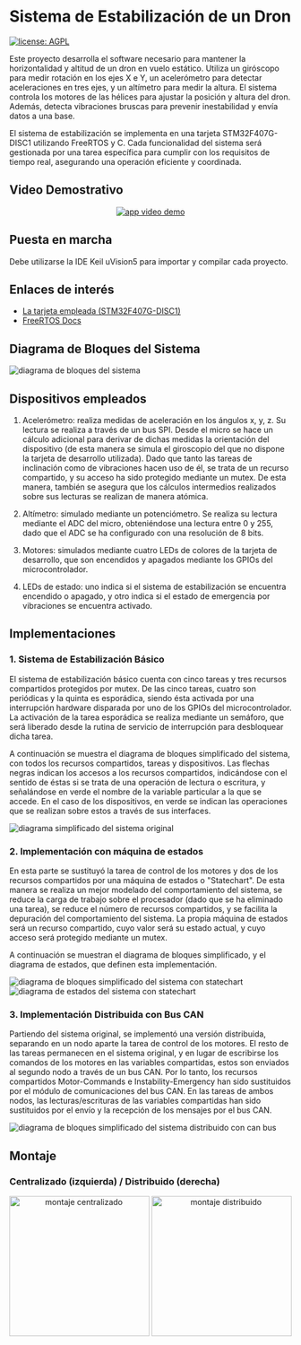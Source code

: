 # Sistema de Estabilización de un Dron

[![license: AGPL](https://img.shields.io/badge/license-AGPL-lightgrey.svg)](https://raw.githubusercontent.com/Alejandro-Casanova/Sistema-de-Estabilizacion-de-un-Dron/main/LICENSE)

Este proyecto desarrolla el software necesario para mantener la horizontalidad y altitud de un dron en vuelo estático. Utiliza un giróscopo para medir rotación en los ejes X e Y, un acelerómetro para detectar aceleraciones en tres ejes, y un altímetro para medir la altura. El sistema controla los motores de las hélices para ajustar la posición y altura del dron. Además, detecta vibraciones bruscas para prevenir inestabilidad y envía datos a una base. 

El sistema de estabilización se implementa en una tarjeta STM32F407G-DISC1 utilizando FreeRTOS y C. Cada funcionalidad del sistema será gestionada por una tarea específica para cumplir con los requisitos de tiempo real, asegurando una operación eficiente y coordinada.

## Video Demostrativo

<p align="center">
    <a href="https://youtu.be/37sEJJjmmXA" target="_blank" title="Go to video demo"><img alt="app video demo" src="https://i.ytimg.com/an_webp/37sEJJjmmXA/mqdefault_6s.webp?du=3000&sqp=CKDXwLMG&rs=AOn4CLAFysWPaFZmqUePh85OXH960GQ-KQ">
    </a>
</p>

## Puesta en marcha
Debe utilizarse la IDE Keil uVision5 para importar y compilar cada proyecto.


## Enlaces de interés

- [La tarjeta empleada (STM32F407G-DISC1)](https://www.st.com/en/evaluation-tools/stm32f4discovery.html)
- [FreeRTOS Docs](https://www.freertos.org/Documentation/code/index.html)

## Diagrama de Bloques del Sistema
<img src="Documentación/Diagramas/2 Diagrama de Bloques del Sistema.png" alt="diagrama de bloques del sistema"/>

## Dispositivos empleados

1. Acelerómetro: realiza medidas de aceleración en los ángulos x, y, z. Su lectura se realiza a través de un bus SPI. Desde el micro se hace un cálculo adicional para derivar de dichas medidas la orientación del dispositivo (de esta manera se simula el giroscopio del que no dispone la tarjeta de desarrollo utilizada). Dado que tanto las tareas de inclinación como de vibraciones hacen uso de él, se trata de un recurso compartido, y su acceso ha sido protegido mediante un mutex. De esta manera, también se asegura que los cálculos intermedios realizados sobre sus lecturas se realizan de manera atómica.

2. Altímetro: simulado mediante un potenciómetro. Se realiza su lectura mediante el ADC del micro, obteniéndose una lectura entre 0 y 255, dado que el ADC se ha configurado con una resolución de 8 bits.

3. Motores: simulados mediante cuatro LEDs de colores de la tarjeta de desarrollo, que son encendidos y apagados mediante los GPIOs del microcontrolador.

4. LEDs de estado: uno indica si el sistema de estabilización se encuentra encendido o apagado, y otro indica si el estado de emergencia por vibraciones se encuentra activado.

## Implementaciones

### 1. Sistema de Estabilización Básico
El sistema de estabilización básico cuenta con cinco tareas y tres recursos compartidos protegidos por mutex. De las cinco tareas, cuatro son periódicas y la quinta es esporádica, siendo ésta activada por una interrupción hardware disparada por uno de los GPIOs del microcontrolador. La activación de la tarea esporádica se realiza mediante un semáforo, que será liberado desde la rutina de servicio de interrupción para desbloquear dicha tarea.

A continuación se muestra el diagrama de bloques simplificado del sistema, con todos los recursos compartidos, tareas y dispositivos. Las flechas negras indican los accesos a los recursos compartidos, indicándose con el sentido de éstas si se trata de una operación de lectura o escritura, y señalándose en verde el nombre de la variable particular a la que se accede. En el caso de los dispositivos, en verde se indican las operaciones que se realizan sobre estos a través de sus interfaces.

<img src="Documentación/Diagramas/3.1 Diagrama de Bloques Simplificado (original).png" alt="diagrama simplificado del sistema original"/>

### 2. Implementación con máquina de estados
En esta parte se sustituyó la tarea de control de los motores y dos de los recursos compartidos por una máquina de estados o "Statechart". De esta manera se realiza un mejor modelado del comportamiento del sistema, se reduce la carga de trabajo sobre el procesador (dado que se ha eliminado una tarea), se reduce el número de recursos compartidos, y se facilita la depuración del comportamiento del sistema. La propia máquina de estados será un recurso compartido, cuyo valor será su estado actual, y cuyo acceso será protegido mediante un mutex.

A continuación se muestran el diagrama de bloques simplificado, y el diagrama de estados, que definen esta implementación.

<img src="Documentación/Diagramas/3.2 Diagrama de Bloques Simplificado (statechart).png" alt="diagrama de bloques simplificado del sistema con statechart" />

<img src="Documentación/Diagramas/4 Diagrama de Estados.png" alt="diagrama de estados del sistema con statechart" />

### 3. Implementación Distribuida con Bus CAN
Partiendo del sistema original, se implementó una versión distribuida, separando en un nodo aparte la tarea de control de los motores. El resto de las tareas permanecen en el sistema original, y en lugar de escribirse los comandos de los motores en las variables compartidas, estos son enviados al segundo nodo a través de un bus CAN. Por lo tanto, los recursos compartidos Motor-Commands e Instability-Emergency han sido sustituidos por el módulo de comunicaciones del bus CAN. En las tareas de ambos nodos, las lecturas/escrituras de las variables compartidas han sido sustituidos por el envío y la recepción de los mensajes por el bus CAN.

<img src="Documentación/Diagramas/3.3 Diagrama de Bloques Simplificado (distribuido).png" alt="diagrama de bloques simplificado del sistema distribuido con can bus" />

## Montaje
### Centralizado (izquierda) / Distribuido (derecha)
<p align="center">
    <img src="Documentación/Montaje/1 Montaje Centralizado.png" alt="montaje centralizado" height=250/>
    <img src="Documentación/Montaje/2 Montaje Distribuido.jpg" alt="montaje distribuido" height=250/>
</p>